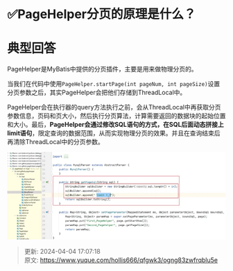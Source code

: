 # ✅PageHelper分页的原理是什么？

# 典型回答


PageHelper是MyBatis中提供的分页插件，主要是用来做物理分页的。



当我们在代码中使用`PageHelper.startPage(int pageNum, int pageSize)`设置分页参数之后，其实PageHelper会把他们存储到ThreadLocal中。



PageHelper会在执行器的query方法执行之前，会从ThreadLocal中再获取分页参数信息，页码和页大小，然后执行分页算法，计算需要返回的数据块的起始位置和大小。最后，**PageHelper会通过修改SQL语句的方式，在SQL后面动态拼接上limit语句**，限定查询的数据范围，从而实现物理分页的效果。并且在查询结束后再清除ThreadLocal中的分页参数。





![1712156743499-671e4535-9c11-4ace-a926-2565e236f798.png](./img/SO4DIoyWxWniD4g0/1712156743499-671e4535-9c11-4ace-a926-2565e236f798-847330.webp)



> 更新: 2024-04-04 17:07:18  
> 原文: <https://www.yuque.com/hollis666/qfgwk3/ogng83zwfrqblu5e>